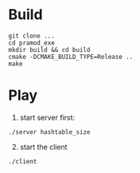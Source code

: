 

# Build

```
git clone ...
cd pramod_exe
mkdir build && cd build
cmake -DCMAKE_BUILD_TYPE=Release ..
make
```

# Play
1. start server first:
```
./server hashtable_size    
```
2. start the client
```
./client
```
